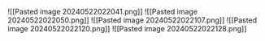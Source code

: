 ![[Pasted image 20240522022041.png]]
![[Pasted image 20240522022050.png]]
![[Pasted image 20240522022107.png]]
![[Pasted image 20240522022120.png]]
![[Pasted image 20240522022128.png]]
